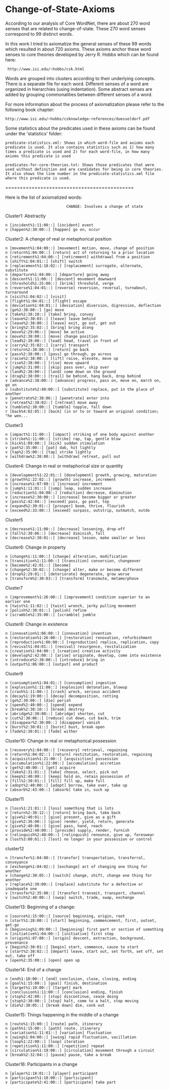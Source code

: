 Change-of-State-Axioms
======================

According to our analysis of Core WordNet, there are about 270 word senses that are related to change-of-state. These 270 word senses correspond to 99 distinct words.

In this work I tried to axiomatize the general senses of these 99 words which resulted in about 720 axioms. These axioms anchor these word senses to core theories developed by Jerry R. Hobbs which can be found here:   

     http://www.isi.edu/~hobbs/csk.html

Words are grouped into clusters according to their underlying concepts. There is a separate file for each word. 
Different senses of a word are organized in hierarchies (using indentation). Some abstract senses are added by grouping commonalities between different senses of a word. 

For more information about the process of axiomatization please refer to the following book chapter:

	http://www.isi.edu/~hobbs/csknowledge-references/duesseldorf.pdf
	
Some statistics about the predicates used in these axioms can be found under the 'statistics' folder:

	predicate-statistics.xml: Shows in which word-file and axioms each predicate is used. It also contains statistics such as 1) how many times a predicate is used and 2) for each word-file, in how many axioms this predicate is used 

	predicates-for-core-theories.txt: Shows those predicates that were used without definition and are candidates for being in core theories. It also shows the line number in the predicate-statistics.xml file where this predicate is used.

============================================

Here is the list of axiomatized words:


                               CHANGE: Involves a change of state

Cluster1: Abstractly

	n [incident%1:11:00::] [incident] event
	v [happen%2:30:00::] [happen] go on, occur


Cluster2: A change of real or metaphorical position

	n [movement%1:04:00::] [movement] motion, move, change of position
	n [return%1:04:00::] [return] act of returning to a prior location
	n [retirement%1:04:00::] [retirement] withdrawal from a position
	n [shift%1:04:01::] [shift] switch
	n [replacement%1:18:02::] [replacement] surrogate, alternate, substitute
	n [departure%1:04:00::] [departure] going away
	n [descent%1:11:00::] [descent] movement downward
	n [threshold%1:25:00::] [brink] threshold, verge
	n [reverse%1:04:01::] [reverse] reversion, reversal, turnabout, turnaround
	n [visit%1:04:02::] [visit]
	n [flight%1:04:01::] [flight] escape
	n [deviation%1:04:01::] [deviation] diversion, digression, deflection
	v [go%2:38:00::] [go] move
	v [take%2:38:10::] [take] bring, convey
	v [leave%2:30:03::] [leave] leave behind
	v [leave%2:38:00::] [leave] exit, go out, get out
	v [bring%2:35:02::] [bring] bring along
	v [move%2:29:06::] [move] be active
	v [move%2:38:00::] [move] change position
	v [lead%2:38:00::] [lead] head, travel in front of
	v [carry%2:35:02::] [carry] transport
	v [return%2:38:00::] [return] go back
	v [pass%2:38:00::] [pass] go through, go across
	v [raise%2:38:00::] [lift] raise, elevate, move up
	v [rise%2:38:00::] [rise] move upward
	v [jump%2:31:00::] [skip] pass over, skip over
	v [land%2:38:00::] [land] come down on the ground
	v [drag%2:38:00::] [trail] be behind, hang back, drop behind
	v [advance%2:38:00::] [advance] progress, pass on, move on, march on, go on
	v [substitute%2:40:00::] [substitute] replace, put in the place of another
	v [penetrate%2:38:06::] [penetrate] enter into
	v [retreat%2:38:02::] [retreat] move away
	v [tumble%2:38:00::] [tumble] topple, fall down
	r [back%4:02:05::] [back] (in or to or toward an original condition; "he wen...


Cluster3

	n [impact%1:11:00::] [impact] striking of one body against another
	n [strike%1:11:00::] [strike] rap, tap, gentle blow
	n [kick%1:09:00::] [kick] sudden stimulation
	v [pat%2:35:00::] [pat] dab, hit lightly
	v [tap%2:35:00::] [tap] strike lightly
	v [withdraw%2:38:00::] [withdraw] retreat, pull out


Cluster4: Change in real or metaphorical size or quantity

	n [development%1:22:01::] [development] growth, growing, maturation
	n [growth%1:22:02::] [growth] increase, increment
	n [increase%1:07:00::] [increase] increment
	n [jump%1:11:01::] [jump] leap, sudden increase
	n [reduction%1:04:00::] [reduction] decrease, diminution
	v [increase%2:30:00::] [increase] become bigger or greater
	v [pass%2:42:04::] [exceed] pass, go past, top
	v [expand%2:30:01::] [prosper] boom, thrive, flourish
	v [exceed%2:33:00::] [exceed] surpass, outstrip, outmatch, outdo


Cluster5

	n [decrease%1:11:00::] [decrease] lessening, drop-off
	v [fall%2:30:06::] [decrease] diminish, fall
	v [decrease%2:30:01::] [decrease] lessen, make smaller or less


Cluster6: Change in property

	n [change%1:11:00::] [change] alteration, modification
	n [transition%1:11:00::] [transition] conversion, changeover
	v [become%2:42:01::] [become]
	v [change%2:30:02::] [change] alter, make or become different
	v [drop%2:29:01::] [deteriorate] degenerate, grow worse
	v [transform%2:30:03::] [transform] transmute, metamorphose

Cluster7

	n [improvement%1:26:00::] [improvement] condition superior to an earlier one
	n [twist%1:11:02::] [twist] wrench, jerky pulling movement
	v [polish%2:30:01::] [polish] refine
	v [scramble%2:35:00::] [scramble] jumble


Cluster8: Change in existence

	n [innovation%1:06:00::] [innovation] invention
	n [restoration%1:26:00::] [restoration] renovation, refurbishment
	n [reproduction%1:06:00::] [reproduction] replica, replication, copy
	n [revival%1:04:01::] [revival] resurgence, revitalization
	n [creation%1:04:00::] [creation] creative activity
	v [develop%2:42:00::] [arise] originate, develop, come into existence
	v [introduce%2:38:00::] [introduce] bring in
	n [output%1:06:00::] [output] end product


Cluster9

	n [consumption%1:04:01::] [consumption] ingestion
	n [explosion%1:11:00::] [explosion] detonation, blowup
	n [crash%1:11:00::] [crash] wreck, serious accident
	n [decay%1:19:00::] [decay] decomposition, rotting
	v [go%2:30:00::] [die] perish
	v [spend%2:40:00::] [spend] expend
	v [break%2:30:10::] [break] destroy
	v [abridge%2:30:00::] [abridge] shorten, cut
	v [cut%2:30:06::] [reduce] cut down, cut back, trim
	v [disappear%2:30:00::] [disappear] vanish
	v [burst%2:30:01::] [burst] bust, break open
	v [fade%2:30:01::] [fade] wither


Cluster10: Change in real or metaphorical possession

	n [recovery%1:04:00::] [recovery] retrieval, regaining
	n [return%1:04:02::] [return] restitution, restoration, regaining
	n [acquisition%1:21:00::] [acquisition] possession
	n [accumulation%1:22:00::] [accumulation] accretion
	v [get%2:40:00::] [get] acquire
	v [take%2:31:01::] [take] choose, select, pick out
	v [keep%2:40:00::] [keep] hold on, retain possession of
	v [fill%2:30:01::] [fill] fill up, make full
	v [adopt%2:40:00::] [adopt] borrow, take over, take up
	v [absorb%2:43:00::] [absorb] take in, suck up


Cluster11

	n [loss%1:21:01::] [loss] something that is lots
	v [return%2:38:12::] [return] bring back, take back
	v [give%2:40:01::] [give] present, give as a gift
	v [give%2:36:00::] [give] render, yield, return, generate
	v [give%2:40:06::] [give] pass, hand, reach
	v [provide%2:40:00::] [provide] supply, render, furnish
	v [relinquish%2:40:00::] [relinquish] renounce, give up, foreswear
	a [lost%3:00:01::] [lost] no longer in your possession or control


cluster12

	n [transfer%1:04:00::] [transfer] transportation, transferral, conveyance
	n [exchange%1:04:02::] [exchange] act of changing one thing for another
	v [change%2:30:05::] [switch] change, shift, change one thing for another
	v [replace%2:30:00::] [replace] substitute for a defective or inadequate one
	v [transfer%2:35:00::] [transfer] transmit, transport, channel
	v [switch%2:40:00::] [swop] switch, trade, swap, exchange


Cluster13: Beginning of a change:

	n [source%1:15:00::] [source] beginning, origin, root
	n [start%1:28:00::] [start] beginning, commencement, first, outset, get-go
	n [beginning%1:09:00::] [beginning] first part or section of something
	n [initiative%1:04:00::] [initiative] first step
	n [origin%1:07:00::] [origin] descent, extraction, background, provenance
	v [begin%2:30:01::] [begin] start, commence, cause to start
	v [start%2:38:02::] [depart] leave, start out, set forth, set off, set out, take off
	v [open%2:35:00::] [open] open up


Cluster14: End of a change

	n [end%1:10:00::] [end] conclusion, close, closing, ending
	n [goal%1:15:00::] [goal] finish, destination
	n [target%1:10:00::] [target] mark
	n [conclusion%1:11:00::] [conclusion] ending, finish
	v [stop%2:42:00::] [stop] discontinue, cease doing
	v [stop%2:38:00::] [stop] halt, come to a halt, stop moving
	v [die%2:30:05::] [break down] die, conk out


Cluster15: Things happening in the middle of a change

	n [route%1:15:00::] [route] path, itinerary
	n [path%1:15:00::] [path] route, itinerary
	n [variation%1:11:01::] [variation] fluctuation
	n [swing%1:04:00::] [swing] rapid fluctuation, vacillation
	n [loop%1:22:00::] [loop] iteration
	n [repetition%1:11:00::] [repetition] repeat
	n [circulation%1:19:00::] [circulation] movement through a circuit
	v [break%2:32:04::] [pause] pause, take a break


Cluster16: Participants in a change

	n [player%1:18:01::] [player] participant
	n [participant%1:18:00::] [participant]
	v [participate%2:41:00::] [participate] take part


